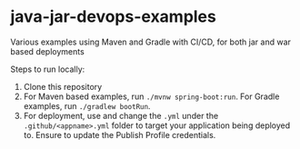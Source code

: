 # java-jar-devops-examples
Various examples using Maven and Gradle with CI/CD, for both jar and war based deployments

Steps to run locally:
1. Clone this repository
2. For Maven based examples, run `./mvnw spring-boot:run`. For Gradle examples, run `./gradlew bootRun`.
3. For deployment, use and change the `.yml` under the `.github/<appname>.yml` folder to target your application being deployed to. Ensure to update the Publish Profile credentials.
